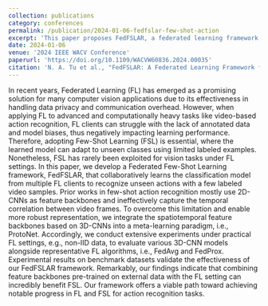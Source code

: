 ```yaml
---
collection: publications 
category: conferences 
permalink: /publication/2024-01-06-fedfslar-few-shot-action 
excerpt: 'This paper proposes FedFSLAR, a federated learning framework for few-shot action recognition that combines 3D-CNN-based spatiotemporal features with meta-learning. It addresses the challenges of data scarcity and bias in federated settings and validates the framework's effectiveness under non-IID conditions, offering notable advances for FL and FSL in action recognition.' 
date: 2024-01-06 
venue: '2024 IEEE WACV Conference' 
paperurl: 'https://doi.org/10.1109/WACVW60836.2024.00035' 
citation: 'N. A. Tu et al., "FedFSLAR: A Federated Learning Framework for Few-shot Action Recognition," <i>2024 IEEE/CVF Winter Conference on Applications of Computer Vision Workshops (WACVW)</i>, Waikoloa, HI, USA, 2024, pp. 270-279, doi: 10.1109/WACVW60836.2024.00035.'
---
```


In recent years, Federated Learning (FL) has emerged as a promising solution for many computer vision applications due to its effectiveness in handling data privacy and communication overhead. However, when applying FL to advanced and computationally heavy tasks like video-based action recognition, FL clients can struggle with the lack of annotated data and model biases, thus negatively impacting learning performance. Therefore, adopting Few-Shot Learning (FSL) is essential, where the learned model can adapt to unseen classes using limited labeled examples. Nonetheless, FSL has rarely been exploited for vision tasks under FL settings. In this paper, we develop a Federated Few-Shot Learning framework, FedFSLAR, that collaboratively learns the classification model from multiple FL clients to recognize unseen actions with a few labeled video samples. Prior works in few-shot action recognition mostly use 2D-CNNs as feature backbones and ineffectively capture the temporal correlation between video frames. To overcome this limitation and enable more robust representation, we integrate the spatiotemporal feature backbones based on 3D-CNNs into a meta-learning paradigm, i.e., ProtoNet. Accordingly, we conduct extensive experiments under practical FL settings, e.g., non-IID data, to evaluate various 3D-CNN models alongside representative FL algorithms, i.e., FedAvg and FedProx. Experimental results on benchmark datasets validate the effectiveness of our FedFSLAR framework. Remarkably, our findings indicate that combining feature backbones pre-trained on external data with the FL setting can incredibly benefit FSL. Our framework offers a viable path toward achieving notable progress in FL and FSL for action recognition tasks.
